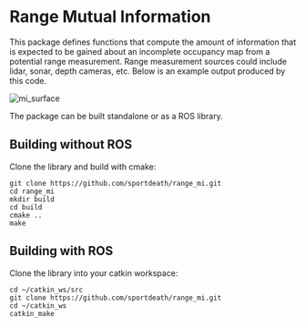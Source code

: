 # Range Mutual Information

This package defines functions that compute the amount of information that is expected to be gained about an incomplete occupancy map from a potential range measurement. Range measurement sources could include lidar, sonar, depth cameras, etc. Below is an example output produced by this code.

![mi_surface](https://live.staticflickr.com/65535/49493728457_f33ba30d11_o_d.png)

The package can be built standalone or as a ROS library.

## Building without ROS

Clone the library and build with cmake:

    git clone https://github.com/sportdeath/range_mi.git
    cd range_mi
    mkdir build
    cd build
    cmake ..
    make

## Building with ROS

Clone the library into your catkin workspace:

    cd ~/catkin_ws/src
    git clone https://github.com/sportdeath/range_mi.git
    cd ~/catkin_ws
    catkin_make
